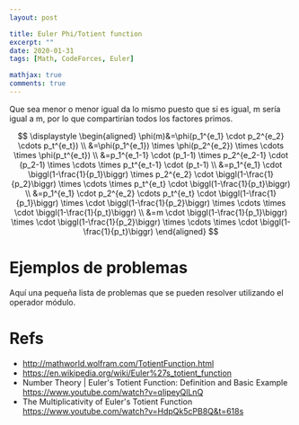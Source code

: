 ```yaml
---
layout: post

title: Euler Phi/Totient function
excerpt: ""
date: 2020-01-31
tags: [Math, CodeForces, Euler]

mathjax: true
comments: true
---
```


Que sea menor o menor igual da lo mismo puesto que si es igual, m sería igual
a m, por lo que compartirían todos los factores primos.

$$
\displaystyle
\begin{aligned}
\phi(m)&=\phi(p_1^{e_1} \cdot p_2^{e_2} \cdots p_t^{e_t}) \\
       &=\phi(p_1^{e_1}) \times \phi(p_2^{e_2}) \times \cdots \times \phi(p_t^{e_t}) \\
       &=p_1^{e_1-1} \cdot (p_1-1) \times p_2^{e_2-1} \cdot (p_2-1) \times \cdots \times p_t^{e_t-1} \cdot (p_t-1) \\
       &=p_1^{e_1} \cdot \biggl(1-\frac{1}{p_1}\biggr) \times p_2^{e_2} \cdot \biggl(1-\frac{1}{p_2}\biggr) \times \cdots \times p_t^{e_t} \cdot \biggl(1-\frac{1}{p_t}\biggr) \\
       &=p_1^{e_1} \cdot p_2^{e_2} \cdots p_t^{e_t} \cdot \biggl(1-\frac{1}{p_1}\biggr) \times  \cdot \biggl(1-\frac{1}{p_2}\biggr) \times \cdots \times  \cdot \biggl(1-\frac{1}{p_t}\biggr) \\
       &=m \cdot \biggl(1-\frac{1}{p_1}\biggr) \times  \cdot \biggl(1-\frac{1}{p_2}\biggr) \times \cdots \times  \cdot \biggl(1-\frac{1}{p_t}\biggr)
\end{aligned}
$$

# Ejemplos de problemas

Aquí una pequeña lista de problemas que se pueden resolver utilizando el
operador módulo.


# Refs

* http://mathworld.wolfram.com/TotientFunction.html
* https://en.wikipedia.org/wiki/Euler%27s_totient_function
* Number Theory | Euler's Totient Function: Definition and Basic Example
https://www.youtube.com/watch?v=qIipeyQlLnQ
* The Multiplicativity of Euler's Totient Function
https://www.youtube.com/watch?v=HdpQk5cPB8Q&t=618s

